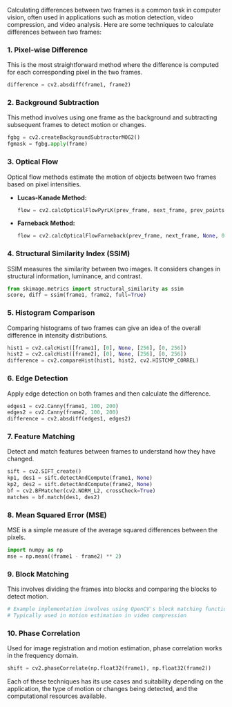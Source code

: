 Calculating differences between two frames is a common task in computer vision, often used in applications such as motion detection, video compression, and video analysis. Here are some techniques to calculate differences between two frames:

### 1. **Pixel-wise Difference**

This is the most straightforward method where the difference is computed for each corresponding pixel in the two frames.

```python
difference = cv2.absdiff(frame1, frame2)
```

### 2. **Background Subtraction**

This method involves using one frame as the background and subtracting subsequent frames to detect motion or changes.

```python
fgbg = cv2.createBackgroundSubtractorMOG2()
fgmask = fgbg.apply(frame)
```

### 3. **Optical Flow**

Optical flow methods estimate the motion of objects between two frames based on pixel intensities.

- **Lucas-Kanade Method:**
  ```python
  flow = cv2.calcOpticalFlowPyrLK(prev_frame, next_frame, prev_points, None)
  ```
- **Farneback Method:**
  ```python
  flow = cv2.calcOpticalFlowFarneback(prev_frame, next_frame, None, 0.5, 3, 15, 3, 5, 1.2, 0)
  ```

### 4. **Structural Similarity Index (SSIM)**

SSIM measures the similarity between two images. It considers changes in structural information, luminance, and contrast.

```python
from skimage.metrics import structural_similarity as ssim
score, diff = ssim(frame1, frame2, full=True)
```

### 5. **Histogram Comparison**

Comparing histograms of two frames can give an idea of the overall difference in intensity distributions.

```python
hist1 = cv2.calcHist([frame1], [0], None, [256], [0, 256])
hist2 = cv2.calcHist([frame2], [0], None, [256], [0, 256])
difference = cv2.compareHist(hist1, hist2, cv2.HISTCMP_CORREL)
```

### 6. **Edge Detection**

Apply edge detection on both frames and then calculate the difference.

```python
edges1 = cv2.Canny(frame1, 100, 200)
edges2 = cv2.Canny(frame2, 100, 200)
difference = cv2.absdiff(edges1, edges2)
```

### 7. **Feature Matching**

Detect and match features between frames to understand how they have changed.

```python
sift = cv2.SIFT_create()
kp1, des1 = sift.detectAndCompute(frame1, None)
kp2, des2 = sift.detectAndCompute(frame2, None)
bf = cv2.BFMatcher(cv2.NORM_L2, crossCheck=True)
matches = bf.match(des1, des2)
```

### 8. **Mean Squared Error (MSE)**

MSE is a simple measure of the average squared differences between the pixels.

```python
import numpy as np
mse = np.mean((frame1 - frame2) ** 2)
```

### 9. **Block Matching**

This involves dividing the frames into blocks and comparing the blocks to detect motion.

```python
# Example implementation involves using OpenCV's block matching functions
# Typically used in motion estimation in video compression
```

### 10. **Phase Correlation**

Used for image registration and motion estimation, phase correlation works in the frequency domain.

```python
shift = cv2.phaseCorrelate(np.float32(frame1), np.float32(frame2))
```

Each of these techniques has its use cases and suitability depending on the application, the type of motion or changes being detected, and the computational resources available.
